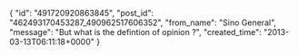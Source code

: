  {
   "id": "491720920863845",
   "post_id": "462493170453287_490962517606352",
   "from_name": "Sino General",
   "message": "But what is the defintion of opinion ?",
   "created_time": "2013-03-13T06:11:18+0000"
 }
